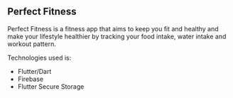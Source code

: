 ## Perfect Fitness
Perfect Fitness is a fitness app that aims to keep you fit and healthy and make your lifestyle healthier by tracking your food intake, water intake and workout pattern.

Technologies used is:
- Flutter/Dart
- Firebase
- Flutter Secure Storage
